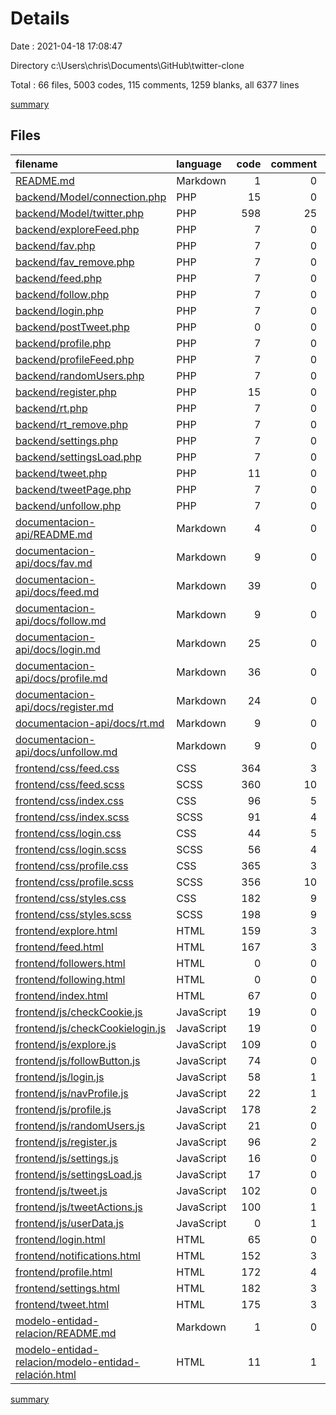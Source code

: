 # Details

Date : 2021-04-18 17:08:47

Directory c:\Users\chris\Documents\GitHub\twitter-clone

Total : 66 files,  5003 codes, 115 comments, 1259 blanks, all 6377 lines

[summary](results.md)

## Files
| filename | language | code | comment | blank | total |
| :--- | :--- | ---: | ---: | ---: | ---: |
| [README.md](/README.md) | Markdown | 1 | 0 | 0 | 1 |
| [backend/Model/connection.php](/backend/Model/connection.php) | PHP | 15 | 0 | 1 | 16 |
| [backend/Model/twitter.php](/backend/Model/twitter.php) | PHP | 598 | 25 | 144 | 767 |
| [backend/exploreFeed.php](/backend/exploreFeed.php) | PHP | 7 | 0 | 1 | 8 |
| [backend/fav.php](/backend/fav.php) | PHP | 7 | 0 | 1 | 8 |
| [backend/fav_remove.php](/backend/fav_remove.php) | PHP | 7 | 0 | 1 | 8 |
| [backend/feed.php](/backend/feed.php) | PHP | 7 | 0 | 1 | 8 |
| [backend/follow.php](/backend/follow.php) | PHP | 7 | 0 | 1 | 8 |
| [backend/login.php](/backend/login.php) | PHP | 7 | 0 | 1 | 8 |
| [backend/postTweet.php](/backend/postTweet.php) | PHP | 0 | 0 | 1 | 1 |
| [backend/profile.php](/backend/profile.php) | PHP | 7 | 0 | 1 | 8 |
| [backend/profileFeed.php](/backend/profileFeed.php) | PHP | 7 | 0 | 1 | 8 |
| [backend/randomUsers.php](/backend/randomUsers.php) | PHP | 7 | 0 | 1 | 8 |
| [backend/register.php](/backend/register.php) | PHP | 15 | 0 | 4 | 19 |
| [backend/rt.php](/backend/rt.php) | PHP | 7 | 0 | 1 | 8 |
| [backend/rt_remove.php](/backend/rt_remove.php) | PHP | 7 | 0 | 1 | 8 |
| [backend/settings.php](/backend/settings.php) | PHP | 7 | 0 | 1 | 8 |
| [backend/settingsLoad.php](/backend/settingsLoad.php) | PHP | 7 | 0 | 1 | 8 |
| [backend/tweet.php](/backend/tweet.php) | PHP | 11 | 0 | 2 | 13 |
| [backend/tweetPage.php](/backend/tweetPage.php) | PHP | 7 | 0 | 1 | 8 |
| [backend/unfollow.php](/backend/unfollow.php) | PHP | 7 | 0 | 1 | 8 |
| [documentacion-api/README.md](/documentacion-api/README.md) | Markdown | 4 | 0 | 2 | 6 |
| [documentacion-api/docs/fav.md](/documentacion-api/docs/fav.md) | Markdown | 9 | 0 | 5 | 14 |
| [documentacion-api/docs/feed.md](/documentacion-api/docs/feed.md) | Markdown | 39 | 0 | 7 | 46 |
| [documentacion-api/docs/follow.md](/documentacion-api/docs/follow.md) | Markdown | 9 | 0 | 5 | 14 |
| [documentacion-api/docs/login.md](/documentacion-api/docs/login.md) | Markdown | 25 | 0 | 9 | 34 |
| [documentacion-api/docs/profile.md](/documentacion-api/docs/profile.md) | Markdown | 36 | 0 | 9 | 45 |
| [documentacion-api/docs/register.md](/documentacion-api/docs/register.md) | Markdown | 24 | 0 | 8 | 32 |
| [documentacion-api/docs/rt.md](/documentacion-api/docs/rt.md) | Markdown | 9 | 0 | 5 | 14 |
| [documentacion-api/docs/unfollow.md](/documentacion-api/docs/unfollow.md) | Markdown | 9 | 0 | 5 | 14 |
| [frontend/css/feed.css](/frontend/css/feed.css) | CSS | 364 | 3 | 78 | 445 |
| [frontend/css/feed.scss](/frontend/css/feed.scss) | SCSS | 360 | 10 | 102 | 472 |
| [frontend/css/index.css](/frontend/css/index.css) | CSS | 96 | 5 | 16 | 117 |
| [frontend/css/index.scss](/frontend/css/index.scss) | SCSS | 91 | 4 | 24 | 119 |
| [frontend/css/login.css](/frontend/css/login.css) | CSS | 44 | 5 | 8 | 57 |
| [frontend/css/login.scss](/frontend/css/login.scss) | SCSS | 56 | 4 | 15 | 75 |
| [frontend/css/profile.css](/frontend/css/profile.css) | CSS | 365 | 3 | 74 | 442 |
| [frontend/css/profile.scss](/frontend/css/profile.scss) | SCSS | 356 | 10 | 100 | 466 |
| [frontend/css/styles.css](/frontend/css/styles.css) | CSS | 182 | 9 | 30 | 221 |
| [frontend/css/styles.scss](/frontend/css/styles.scss) | SCSS | 198 | 9 | 57 | 264 |
| [frontend/explore.html](/frontend/explore.html) | HTML | 159 | 3 | 49 | 211 |
| [frontend/feed.html](/frontend/feed.html) | HTML | 167 | 3 | 48 | 218 |
| [frontend/followers.html](/frontend/followers.html) | HTML | 0 | 0 | 1 | 1 |
| [frontend/following.html](/frontend/following.html) | HTML | 0 | 0 | 1 | 1 |
| [frontend/index.html](/frontend/index.html) | HTML | 67 | 0 | 24 | 91 |
| [frontend/js/checkCookie.js](/frontend/js/checkCookie.js) | JavaScript | 19 | 0 | 2 | 21 |
| [frontend/js/checkCookielogin.js](/frontend/js/checkCookielogin.js) | JavaScript | 19 | 0 | 2 | 21 |
| [frontend/js/explore.js](/frontend/js/explore.js) | JavaScript | 109 | 0 | 22 | 131 |
| [frontend/js/followButton.js](/frontend/js/followButton.js) | JavaScript | 74 | 0 | 16 | 90 |
| [frontend/js/login.js](/frontend/js/login.js) | JavaScript | 58 | 1 | 14 | 73 |
| [frontend/js/navProfile.js](/frontend/js/navProfile.js) | JavaScript | 22 | 1 | 3 | 26 |
| [frontend/js/profile.js](/frontend/js/profile.js) | JavaScript | 178 | 2 | 38 | 218 |
| [frontend/js/randomUsers.js](/frontend/js/randomUsers.js) | JavaScript | 21 | 0 | 4 | 25 |
| [frontend/js/register.js](/frontend/js/register.js) | JavaScript | 96 | 2 | 24 | 122 |
| [frontend/js/settings.js](/frontend/js/settings.js) | JavaScript | 16 | 0 | 3 | 19 |
| [frontend/js/settingsLoad.js](/frontend/js/settingsLoad.js) | JavaScript | 17 | 0 | 3 | 20 |
| [frontend/js/tweet.js](/frontend/js/tweet.js) | JavaScript | 102 | 0 | 20 | 122 |
| [frontend/js/tweetActions.js](/frontend/js/tweetActions.js) | JavaScript | 100 | 1 | 23 | 124 |
| [frontend/js/userData.js](/frontend/js/userData.js) | JavaScript | 0 | 1 | 5 | 6 |
| [frontend/login.html](/frontend/login.html) | HTML | 65 | 0 | 25 | 90 |
| [frontend/notifications.html](/frontend/notifications.html) | HTML | 152 | 3 | 47 | 202 |
| [frontend/profile.html](/frontend/profile.html) | HTML | 172 | 4 | 55 | 231 |
| [frontend/settings.html](/frontend/settings.html) | HTML | 182 | 3 | 51 | 236 |
| [frontend/tweet.html](/frontend/tweet.html) | HTML | 175 | 3 | 51 | 229 |
| [modelo-entidad-relacion/README.md](/modelo-entidad-relacion/README.md) | Markdown | 1 | 0 | 1 | 2 |
| [modelo-entidad-relacion/modelo-entidad-relación.html](/modelo-entidad-relacion/modelo-entidad-relación.html) | HTML | 11 | 1 | 1 | 13 |

[summary](results.md)